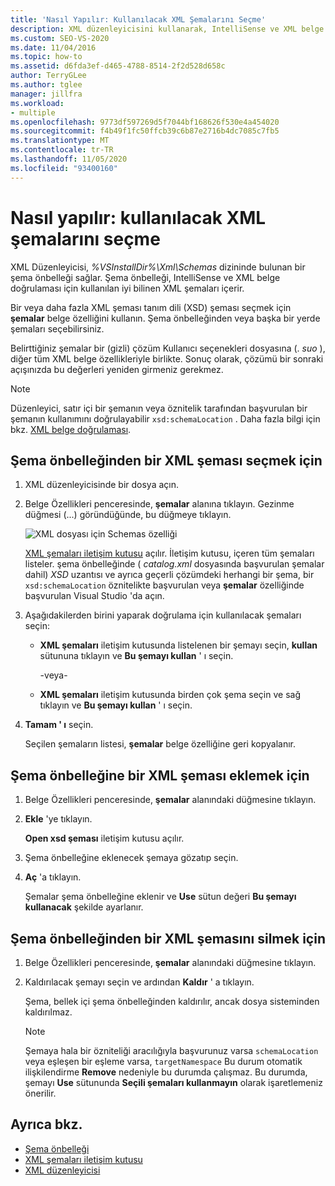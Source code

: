 ```yaml
---
title: 'Nasıl Yapılır: Kullanılacak XML Şemalarını Seçme'
description: XML düzenleyicisini kullanarak, IntelliSense ve XML belge doğrulaması için kullanılan iyi bilinen XML şemaları içeren şema önbelleğinden bir XML şeması seçme hakkında bilgi edinin.
ms.custom: SEO-VS-2020
ms.date: 11/04/2016
ms.topic: how-to
ms.assetid: d6fda3ef-d465-4788-8514-2f2d528d658c
author: TerryGLee
ms.author: tglee
manager: jillfra
ms.workload:
- multiple
ms.openlocfilehash: 9773df597269d5f7044bf168626f530e4a454020
ms.sourcegitcommit: f4b49f1fc50ffcb39c6b87e2716b4dc7085c7fb5
ms.translationtype: MT
ms.contentlocale: tr-TR
ms.lasthandoff: 11/05/2020
ms.locfileid: "93400160"
---
```

# <a name="how-to-select-the-xml-schemas-to-use"></a>Nasıl yapılır: kullanılacak XML şemalarını seçme

XML Düzenleyicisi, *%VSInstallDir%\Xml\Schemas* dizininde bulunan bir şema önbelleği sağlar. Şema önbelleği, IntelliSense ve XML belge doğrulaması için kullanılan iyi bilinen XML şemaları içerir.

Bir veya daha fazla XML şeması tanım dili (XSD) şeması seçmek için **şemalar** belge özelliğini kullanın. Şema önbelleğinden veya başka bir yerde şemaları seçebilirsiniz.

Belirttiğiniz şemalar bir (gizli) çözüm Kullanıcı seçenekleri dosyasına (. *suo* ), diğer tüm XML belge özellikleriyle birlikte. Sonuç olarak, çözümü bir sonraki açışınızda bu değerleri yeniden girmeniz gerekmez.

> [!NOTE]
> Düzenleyici, satır içi bir şemanın veya öznitelik tarafından başvurulan bir şemanın kullanımını doğrulayabilir `xsd:schemaLocation` . Daha fazla bilgi için bkz. [XML belge doğrulaması](../xml-tools/xml-document-validation.md).

## <a name="to-select-an-xml-schema-from-the-schema-cache"></a>Şema önbelleğinden bir XML şeması seçmek için

1. XML düzenleyicisinde bir dosya açın.

2. Belge Özellikleri penceresinde, **şemalar** alanına tıklayın. Gezinme düğmesi (...) göründüğünde, bu düğmeye tıklayın.

   ![XML dosyası için Schemas özelliği](media/properties-schemas.png)

   [XML şemaları iletişim kutusu](xml-schemas-dialog-box.md) açılır. İletişim kutusu, içeren tüm şemaları listeler. şema önbelleğinde ( *catalog.xml* dosyasında başvurulan şemalar dahil) *XSD* uzantısı ve ayrıca geçerli çözümdeki herhangi bir şema, bir `xsd:schemaLocation` öznitelikte başvurulan veya **şemalar** özelliğinde başvurulan Visual Studio 'da açın.

3. Aşağıdakilerden birini yaparak doğrulama için kullanılacak şemaları seçin:

   - **XML şemaları** iletişim kutusunda listelenen bir şemayı seçin, **kullan** sütununa tıklayın ve **Bu şemayı kullan** ' ı seçin.

     -veya-

   - **XML şemaları** iletişim kutusunda birden çok şema seçin ve sağ tıklayın ve **Bu şemayı kullan** ' ı seçin.

4. **Tamam ' ı** seçin.

   Seçilen şemaların listesi, **şemalar** belge özelliğine geri kopyalanır.

## <a name="to-add-an-xml-schema-to-the-schema-cache"></a>Şema önbelleğine bir XML şeması eklemek için

1. Belge Özellikleri penceresinde, **şemalar** alanındaki düğmesine tıklayın.

2. **Ekle** 'ye tıklayın.

   **Open xsd şeması** iletişim kutusu açılır.

3. Şema önbelleğine eklenecek şemaya gözatıp seçin.

4. **Aç** 'a tıklayın.

   Şemalar şema önbelleğine eklenir ve **Use** sütun değeri **Bu şemayı kullanacak** şekilde ayarlanır.

## <a name="to-delete-an-xml-schema-from-the-schema-cache"></a>Şema önbelleğinden bir XML şemasını silmek için

1. Belge Özellikleri penceresinde, **şemalar** alanındaki düğmesine tıklayın.

2. Kaldırılacak şemayı seçin ve ardından **Kaldır** ' a tıklayın.

   Şema, bellek içi şema önbelleğinden kaldırılır, ancak dosya sisteminden kaldırılmaz.

   > [!NOTE]
   > Şemaya hala bir özniteliği aracılığıyla başvurunuz varsa `schemaLocation` veya eşleşen bir eşleme varsa, `targetNamespace` Bu durum otomatik ilişkilendirme **Remove** nedeniyle bu durumda çalışmaz. Bu durumda, şemayı **Use** sütununda **Seçili şemaları kullanmayın** olarak işaretlemeniz önerilir.

## <a name="see-also"></a>Ayrıca bkz.

- [Şema önbelleği](../xml-tools/schema-cache.md)
- [XML şemaları iletişim kutusu](../xml-tools/xml-schemas-dialog-box.md)
- [XML düzenleyicisi](../xml-tools/xml-editor.md)
